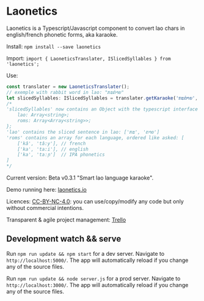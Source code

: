 # Laonetics


Laonetics is a Typescript/Javascript component to convert lao chars in english/french phonetic forms, aka karaoke.


Install: `npm install --save laonetics`

Import: `import { LaoneticsTranslater, ISlicedSyllables } from 'laonetics';`

Use:
```typescript
const translater = new LaoneticsTranslater();
// exemple with rabbit word in lao: "ກະຕ່າຍ"
let slicedSyllables: ISlicedSyllables = translater.getKaraoke('ກະຕ່າຍ', ['fr', 'en', 'ph']);
/*
'slicedSyllables' now contains an Object with the typescript interface {
	lao: Array<string>;
	roms: Array<Array<string>>;
};
'lao' contains the sliced sentence in lao: ['ກະ', 'ຕາຍ']
'roms' contains an array for each language, ordered like asked: [
	['kâ', 'tâ:y'],	// french
	['ka', 'ta:i'],	// english
	['ka', 'taːɲ']	// IPA phonetics
]
*/
```

Current version: Beta v0.3.1 "Smart lao language karaoke".

Demo running here: [laonetics.io](http://laonetics.io)

Licences: [CC-BY-NC-4.0](https://creativecommons.org/licenses/by-nc/4.0/): you can use/copy/modify any code but only without commercial intentions.


Transparent & agile project management: [Trello](https://trello.com/b/L3XSHsjL/laonetics)

## Development watch && serve

Run `npm run update && npm start` for a dev server. Navigate to `http://localhost:5000/`. The app will automatically reload if you change any of the source files.

Run `npm run update && node server.js` for a prod server. Navigate to `http://localhost:3000/`. The app will automatically reload if you change any of the source files.


